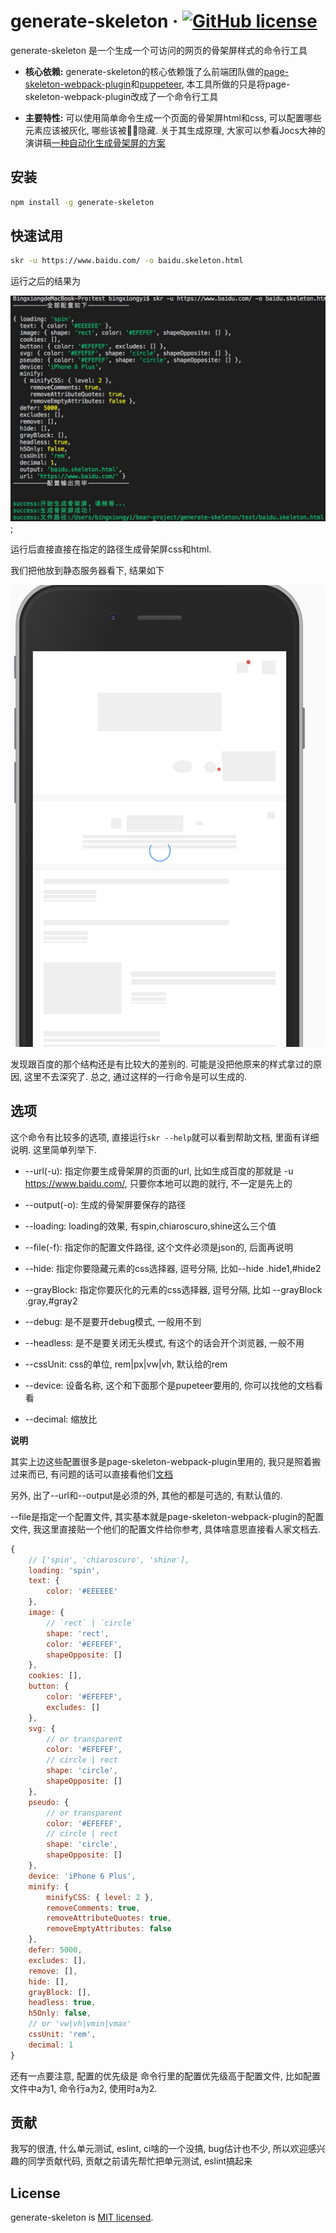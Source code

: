 # generate-skeleton &middot; [![GitHub license](https://img.shields.io/badge/license-MIT-blue.svg)](https://github.com/yibingxiong/generate-skeleton/blob/master/LICENSE)

generate-skeleton 是一个生成一个可访问的网页的骨架屏样式的命令行工具

- **核心依赖:** generate-skeleton的核心依赖饿了么前端团队做的[page-skeleton-webpack-plugin](https://github.com/ElemeFE/page-skeleton-webpack-plugin)和[puppeteer](https://github.com/GoogleChrome/puppeteer), 本工具所做的只是将page-skeleton-webpack-plugin改成了一个命令行工具

- **主要特性:** 可以使用简单命令生成一个页面的骨架屏html和css, 可以配置哪些元素应该被灰化, 哪些该被隐藏. 关于其生成原理, 大家可以参看Jocs大神的演讲稿[一种自动化生成骨架屏的方案](https://github.com/Jocs/jocs.github.io/issues/22)

## 安装

```bash
npm install -g generate-skeleton 
```

## 快速试用

```bash
skr -u https://www.baidu.com/ -o baidu.skeleton.html
```

运行之后的结果为

![运行效果](./docs/img/运行效果.jpg);

运行后直接直接在指定的路径生成骨架屏css和html.

我们把他放到静态服务器看下, 结果如下

![显示效果](./docs/img/显示效果.jpg)

发现跟百度的那个结构还是有比较大的差别的. 可能是没把他原来的样式拿过的原因, 这里不去深究了. 总之, 通过这样的一行命令是可以生成的.

## 选项

这个命令有比较多的选项, 直接运行`skr --help`就可以看到帮助文档, 里面有详细说明. 这里简单列举下.

- --url(-u): 指定你要生成骨架屏的页面的url, 比如生成百度的那就是 -u https://www.baidu.com/, 只要你本地可以跑的就行, 不一定是先上的

- --output(-o): 生成的骨架屏要保存的路径

- --loading: loading的效果, 有spin,chiaroscuro,shine这么三个值

- --file(-f): 指定你的配置文件路径, 这个文件必须是json的, 后面再说明

- --hide: 指定你要隐藏元素的css选择器, 逗号分隔, 比如--hide .hide1,#hide2

- --grayBlock: 指定你要灰化的元素的css选择器, 逗号分隔, 比如 --grayBlock .gray,#gray2

- --debug: 是不是要开debug模式, 一般用不到

- --headless: 是不是要关闭无头模式, 有这个的话会开个浏览器, 一般不用

- --cssUnit: css的单位, rem|px|vw|vh, 默认给的rem

- --device: 设备名称, 这个和下面那个是pupeteer要用的, 你可以找他的文档看看

- --decimal: 缩放比

**说明**

其实上边这些配置很多是page-skeleton-webpack-plugin里用的, 我只是照着搬过来而已, 有问题的话可以直接看他们[文档](https://github.com/ElemeFE/page-skeleton-webpack-plugin/blob/master/README.md)

另外, 出了--url和--output是必须的外, 其他的都是可选的, 有默认值的.

--file是指定一个配置文件, 其实基本就是page-skeleton-webpack-plugin的配置文件, 我这里直接贴一个他们的配置文件给你参考, 具体啥意思直接看人家文档去.

```javascript
{
    // ['spin', 'chiaroscuro', 'shine'],
    loading: 'spin',
    text: {
        color: '#EEEEEE'
    },
    image: {
        // `rect` | `circle`
        shape: 'rect',
        color: '#EFEFEF',
        shapeOpposite: []
    },
    cookies: [],
    button: {
        color: '#EFEFEF',
        excludes: []
    },
    svg: {
        // or transparent
        color: '#EFEFEF',
        // circle | rect
        shape: 'circle',
        shapeOpposite: []
    },
    pseudo: {
        // or transparent
        color: '#EFEFEF',
        // circle | rect
        shape: 'circle',
        shapeOpposite: []
    },
    device: 'iPhone 6 Plus',
    minify: {
        minifyCSS: { level: 2 },
        removeComments: true,
        removeAttributeQuotes: true,
        removeEmptyAttributes: false
    },
    defer: 5000,
    excludes: [],
    remove: [],
    hide: [],
    grayBlock: [],
    headless: true,
    h5Only: false,
    // or 'vw|vh|vmin|vmax'
    cssUnit: 'rem',
    decimal: 1
}
```

还有一点要注意, 配置的优先级是 命令行里的配置优先级高于配置文件, 比如配置文件中a为1, 命令行a为2, 使用时a为2.

## 贡献

我写的很渣, 什么单元测试, eslint, ci啥的一个没搞, bug估计也不少, 所以欢迎感兴趣的同学贡献代码, 贡献之前请先帮忙把单元测试, eslint搞起来

## License

generate-skeleton is [MIT licensed](./LICENSE).